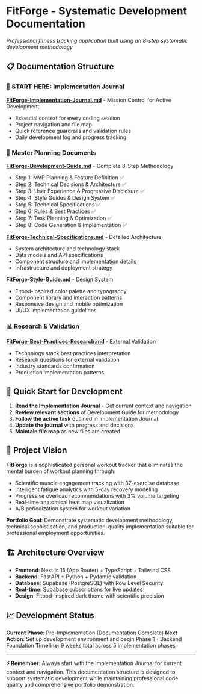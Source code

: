 # FitForge - Systematic Development Documentation

*Professional fitness tracking application built using an 8-step systematic development methodology*

## 📋 Documentation Structure

### 🎯 START HERE: Implementation Journal
**[FitForge-Implementation-Journal.md](./FitForge-Implementation-Journal.md)** - Mission Control for Active Development
- Essential context for every coding session
- Project navigation and file map
- Quick reference guardrails and validation rules
- Daily development log and progress tracking

### 📖 Master Planning Documents
**[FitForge-Development-Guide.md](./FitForge-Development-Guide.md)** - Complete 8-Step Methodology
- Step 1: MVP Planning & Feature Definition ✅
- Step 2: Technical Decisions & Architecture ✅  
- Step 3: User Experience & Progressive Disclosure ✅
- Step 4: Style Guides & Design System ✅
- Step 5: Technical Specifications ✅
- Step 6: Rules & Best Practices ✅
- Step 7: Task Planning & Optimization ✅
- Step 8: Code Generation & Implementation ✅

**[FitForge-Technical-Specifications.md](./FitForge-Technical-Specifications.md)** - Detailed Architecture
- System architecture and technology stack
- Data models and API specifications  
- Component structure and implementation details
- Infrastructure and deployment strategy

**[FitForge-Style-Guide.md](./FitForge-Style-Guide.md)** - Design System
- Fitbod-inspired color palette and typography
- Component library and interaction patterns
- Responsive design and mobile optimization
- UI/UX implementation guidelines

### 📊 Research & Validation
**[FitForge-Best-Practices-Research.md](./FitForge-Best-Practices-Research.md)** - External Validation
- Technology stack best practices interpretation
- Research questions for external validation
- Industry standards confirmation
- Production implementation patterns

## 🚀 Quick Start for Development

1. **Read the Implementation Journal** - Get current context and navigation
2. **Review relevant sections** of Development Guide for methodology
3. **Follow the active task** outlined in Implementation Journal
4. **Update the journal** with progress and decisions
5. **Maintain file map** as new files are created

## 🎯 Project Vision

**FitForge** is a sophisticated personal workout tracker that eliminates the mental burden of workout planning through:
- Scientific muscle engagement tracking with 37-exercise database
- Intelligent fatigue analytics with 5-day recovery modeling  
- Progressive overload recommendations with 3% volume targeting
- Real-time anatomical heat map visualization
- A/B periodization system for workout variation

**Portfolio Goal**: Demonstrate systematic development methodology, technical sophistication, and production-quality implementation suitable for professional employment opportunities.

## 🏗️ Architecture Overview

- **Frontend**: Next.js 15 (App Router) + TypeScript + Tailwind CSS
- **Backend**: FastAPI + Python + Pydantic validation
- **Database**: Supabase (PostgreSQL) with Row Level Security
- **Real-time**: Supabase subscriptions for live updates
- **Design**: Fitbod-inspired dark theme with scientific precision

## 📈 Development Status

**Current Phase**: Pre-Implementation (Documentation Complete)
**Next Action**: Set up development environment and begin Phase 1 - Backend Foundation
**Timeline**: 9 weeks total across 5 implementation phases

---

**⚡ Remember**: Always start with the Implementation Journal for current context and navigation. This documentation structure is designed to support systematic development while maintaining professional code quality and comprehensive portfolio demonstration.